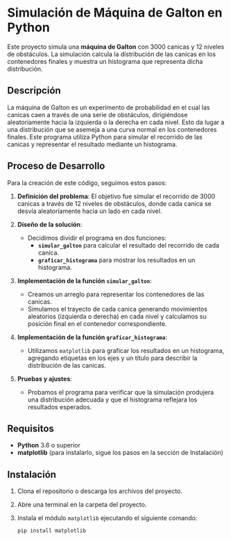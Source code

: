 # Simulación de Máquina de Galton en Python

Este proyecto simula una **máquina de Galton** con 3000 canicas y 12 niveles de obstáculos. La simulación calcula la distribución de las canicas en los contenedores finales y muestra un histograma que representa dicha distribución.

## Descripción

La máquina de Galton es un experimento de probabilidad en el cual las canicas caen a través de una serie de obstáculos, dirigiéndose aleatoriamente hacia la izquierda o la derecha en cada nivel. Esto da lugar a una distribución que se asemeja a una curva normal en los contenedores finales. Este programa utiliza Python para simular el recorrido de las canicas y representar el resultado mediante un histograma.

## Proceso de Desarrollo

Para la creación de este código, seguimos estos pasos:

1. **Definición del problema**: El objetivo fue simular el recorrido de 3000 canicas a través de 12 niveles de obstáculos, donde cada canica se desvía aleatoriamente hacia un lado en cada nivel.

2. **Diseño de la solución**:
   - Decidimos dividir el programa en dos funciones:
      - **`simular_galton`** para calcular el resultado del recorrido de cada canica.
      - **`graficar_histograma`** para mostrar los resultados en un histograma.

3. **Implementación de la función `simular_galton`**:
   - Creamos un arreglo para representar los contenedores de las canicas.
   - Simulamos el trayecto de cada canica generando movimientos aleatorios (izquierda o derecha) en cada nivel y calculamos su posición final en el contenedor correspondiente.

4. **Implementación de la función `graficar_histograma`**:
   - Utilizamos `matplotlib` para graficar los resultados en un histograma, agregando etiquetas en los ejes y un título para describir la distribución de las canicas.

5. **Pruebas y ajustes**:
   - Probamos el programa para verificar que la simulación produjera una distribución adecuada y que el histograma reflejara los resultados esperados.

## Requisitos

- **Python** 3.6 o superior
- **matplotlib** (para instalarlo, sigue los pasos en la sección de Instalación)

## Instalación

1. Clona el repositorio o descarga los archivos del proyecto.
2. Abre una terminal en la carpeta del proyecto.
3. Instala el módulo `matplotlib` ejecutando el siguiente comando:

   ```bash
   pip install matplotlib

 
